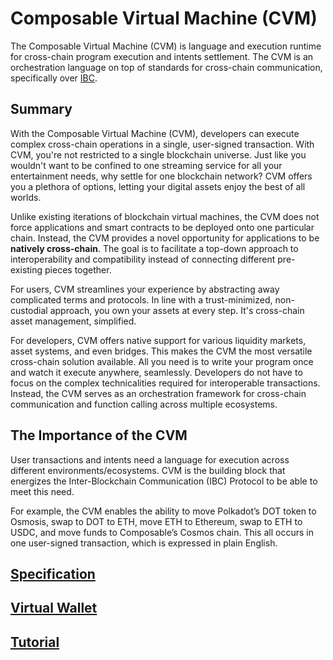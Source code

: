 # Composable Virtual Machine (CVM)

The Composable Virtual Machine (CVM) is language and execution runtime for cross-chain program execution and intents settlement. 
The CVM is an orchestration language on top of standards for cross-chain communication, specifically over [IBC](./composable-ibc.md).

## Summary
With the Composable Virtual Machine (CVM), developers can execute complex cross-chain operations in a single, user-signed transaction. With CVM, you're not restricted to a single blockchain universe. Just like you wouldn't want to be confined to one streaming service for all your entertainment needs, why settle for one blockchain network? CVM offers you a plethora of options, letting your digital assets enjoy the best of all worlds.

Unlike existing iterations of blockchain virtual machines, the CVM does not force applications and smart contracts to 
be deployed onto one particular chain. Instead, the CVM provides a novel opportunity for applications to be 
**natively cross-chain**. The goal is to facilitate a top-down approach to interoperability and compatibility instead 
of connecting different pre-existing pieces together.

For users, CVM streamlines your experience by abstracting away complicated terms and protocols. In line with a trust-minimized, non-custodial approach, you own your assets at every step. It's cross-chain asset management, simplified. 

For developers, CVM offers native support for various liquidity markets, asset systems, and even bridges. This makes the CVM the most versatile cross-chain solution available. All you need is to write your program once and watch it execute anywhere, seamlessly. Developers do not have to focus on the complex technicalities required for interoperable transactions. Instead, 
the CVM serves as an orchestration framework for cross-chain communication and function calling across multiple ecosystems. 

## The Importance of the CVM
User transactions and intents need a language for execution across different environments/ecosystems. CVM is the building block that energizes the Inter-Blockchain Communication (IBC) Protocol to be able to meet this need.

For example, the CVM enables the ability to move Polkadot’s DOT token to Osmosis, swap to DOT to ETH, move ETH to Ethereum, swap to ETH to USDC, and move funds to Composable’s Cosmos chain. This all occurs in one user-signed transaction, which is expressed in plain English.


## [Specification](./cvm/specification.md)

## [Virtual Wallet](./cvm/virtual-wallet.md)


## [Tutorial](./cvm/tutorial.md)

